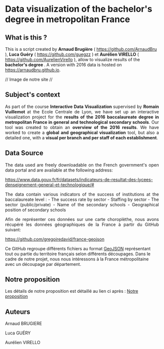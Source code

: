 # Data visualization of the bachelor's degree in metropolitan France

## What is this ?

This is a script created by <b> Arnaud Brugière</b> ( https://github.com/ArnaudBru ), <b>Luca Guéry</b> ( https://github.com/guegzz ) et <b>Aurélien VIRELLO</b> ( https://github.com/AurelienVirello ), allow to visualize results of the <b> bachelor's degree </b>. A version with 2016 data is hosted on  https://arnaudbru.github.io.

// Image de notre site //

## Subject's context
<p align=justify>
As part of the course <b> Interactive Data Visualization </b> supervised by <b>Romain Vuillemot </b> at the Ecole Centrale de Lyon, we have set up an interactive visualization project for the <b>results of the 2016 baccalaureate degree in metropolitan France in general and technological secondary schools</b>.
Our tool was created to obtain an <b>overview of the 2016 results</b>. We have worked to create a <b>global and geographical visualization</b> tool, but also a detailed one, with a <b>visual per branch and per staff of each establishment</b>.
</p>

## Data Source

<p align=justify>
The data used are freely downloadable on the French government's open data portal and are available at the following address: 
</p>
<p align=justify>
<a href="https://www.data.gouv.fr/fr/datasets/indicateurs-de-resultat-des-lycees-denseignement-general-et-technologique/#">https://www.data.gouv.fr/fr/datasets/indicateurs-de-resultat-des-lycees-denseignement-general-et-technologique/#</a>
</p>
<p align=justify>
The data contain various indicators of the success of institutions at the baccalaureate level :
- The success rate by sector
- Staffing by sector
- The sector (public/private)
- Name of the secondary schools 
- Geographical position of secondary schools
</p>
<p align=justify>
 Afin de représenter ces données sur une carte choroplèthe, nous avons récupéré les données géographiques de la France à partir du GitHub suivant: 
 
<a href="https://github.com/gregoiredavid/france-geojson">https://github.com/gregoiredavid/france-geojson</a>

Ce GitHub regroupe différents fichiers au format <a href="http://geojson.org/">GeoJSON</a> représentant tout ou partie du territoire français  selon différents découpages. Dans le cadre de notre projet, nous nous intéressons à la France métropolitaine avec un découpage par département.
 </p>
 
 ## Notre proposition

Les détails de notre proposition est détaillé au lien ci après : <a href="https://github.com/ArnaudBru/ProjetBAC/blob/master/PROPOSAL.MD"> Notre proposition </a>

## Auteurs

<p> Arnaud BRUGIERE</p>
<p> Luca  GUÉRY </p>
<p> Aurélien VIRELLO </p>
